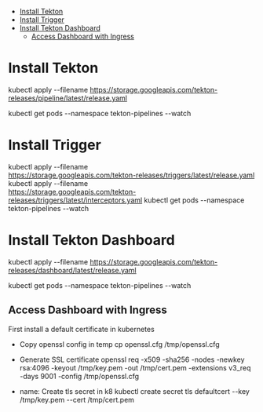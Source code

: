 <!-- TOC -->

- [Install Tekton](#install-tekton)
- [Install Trigger](#install-trigger)
- [Install Tekton Dashboard](#install-tekton-dashboard)
    - [Access Dashboard with Ingress](#access-dashboard-with-ingress)

<!-- /TOC -->
# Install Tekton

kubectl apply --filename https://storage.googleapis.com/tekton-releases/pipeline/latest/release.yaml

kubectl get pods --namespace tekton-pipelines --watch

# Install Trigger

kubectl apply --filename \
https://storage.googleapis.com/tekton-releases/triggers/latest/release.yaml
kubectl apply --filename \
https://storage.googleapis.com/tekton-releases/triggers/latest/interceptors.yaml
kubectl get pods --namespace tekton-pipelines --watch

# Install Tekton Dashboard
kubectl apply --filename https://storage.googleapis.com/tekton-releases/dashboard/latest/release.yaml

kubectl get pods --namespace tekton-pipelines --watch

## Access Dashboard with Ingress

First install a default certificate in kubernetes 
- Copy openssl config in temp 
cp openssl.cfg /tmp/openssl.cfg

- Generate SSL certificate
openssl req -x509 -sha256 -nodes -newkey rsa:4096 -keyout /tmp/key.pem -out /tmp/cert.pem -extensions v3_req -days 9001 -config /tmp/openssl.cfg

- name: Create tls secret in k8
kubectl create secret tls defaultcert --key /tmp/key.pem --cert /tmp/cert.pem



